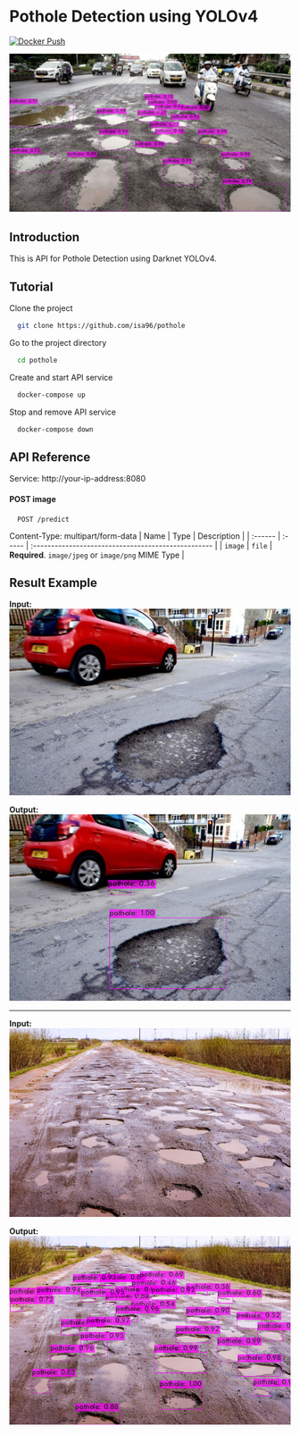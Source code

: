 # Pothole Detection using YOLOv4
[![Docker Push](https://github.com/brianadit24/PotholeDetection/workflows/docker-build-push/badge.svg)](https://github.com/brianadit24/PotholeDetection/actions)

![Index_Result](results/result.jpeg)

## Introduction
This is API for Pothole Detection using Darknet YOLOv4.

## Tutorial

Clone the project

```bash
  git clone https://github.com/isa96/pothole
```

Go to the project directory

```bash
  cd pothole
```

Create and start API service

```bash
  docker-compose up
```

Stop and remove API service

```bash
  docker-compose down
```

  
## API Reference

Service: http://your-ip-address:8080

#### POST image

```http
  POST /predict
```
Content-Type: multipart/form-data
| Name    | Type   | Description                                         |
| :------ | :----- | :-------------------------------------------------- |
| `image` | `file` | **Required**. `image/jpeg` or `image/png` MIME Type |


## Result Example

**Input:**<br>
![Pothole1](results/test_1.jpg)

**Output:**<br>
![Pothole1_Result](results/test_result_1.jpeg)

---

**Input:**<br>
![Pothole2](results/test_2.jpg)

**Output:**<br>
![Pothole2_Result](results/test_result_2.jpeg)
 

  
